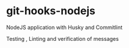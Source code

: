 # git-hooks-nodejs
NodeJS application with Husky and Commitlint

Testing , Linting and verification of messages 
